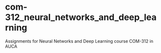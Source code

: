 # com-312_neural_networks_and_deep_learning
Assignments for Neural Networks and Deep Learning course COM-312 in AUCA
